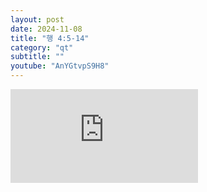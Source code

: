 ```yaml
---
layout: post
date: 2024-11-08
title: "행 4:5-14"
category: "qt"
subtitle: ""
youtube: "AnYGtvpS9H8"
---
```


<div class="youtube margin-large">
    <iframe src="https://www.youtube.com/embed/AnYGtvpS9H8" title="YouTube video player" frameborder="0" allow="accelerometer; autoplay; clipboard-write; encrypted-media; gyroscope; picture-in-picture; web-share" allowfullscreen></iframe>
</div>

